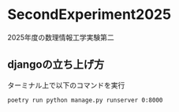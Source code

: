 # SecondExperiment2025
2025年度の数理情報工学実験第二  

## djangoの立ち上げ方
ターミナル上で以下のコマンドを実行
```
poetry run python manage.py runserver 0:8000
```

